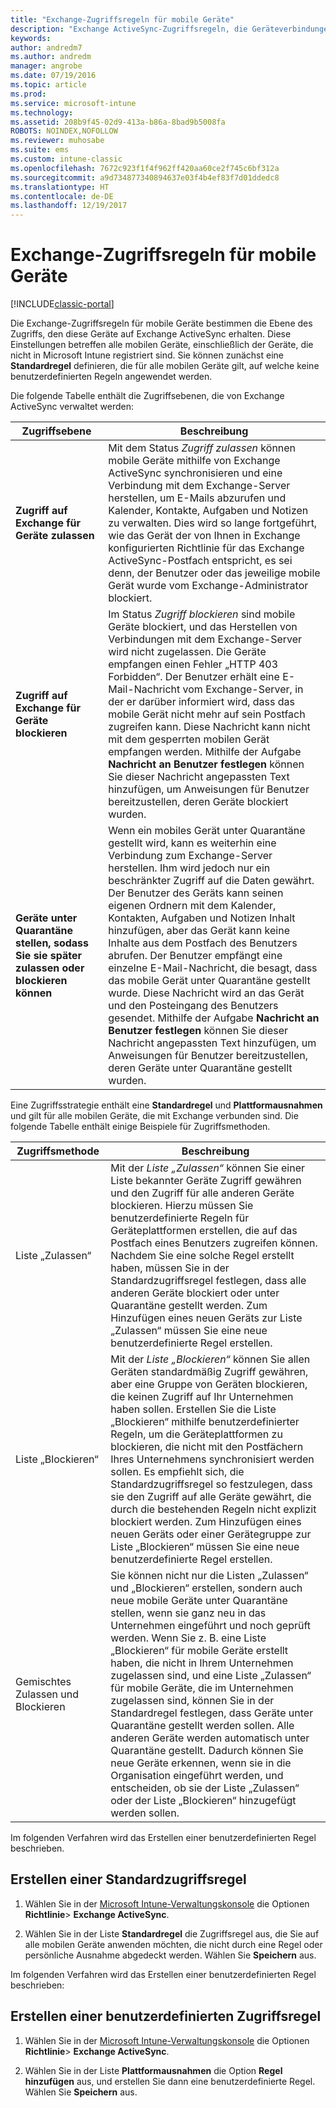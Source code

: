 ```yaml
---
title: "Exchange-Zugriffsregeln für mobile Geräte"
description: "Exchange ActiveSync-Zugriffsregeln, die Geräteverbindungen mit EAS zulassen oder blockieren"
keywords: 
author: andredm7
ms.author: andredm
manager: angrobe
ms.date: 07/19/2016
ms.topic: article
ms.prod: 
ms.service: microsoft-intune
ms.technology: 
ms.assetid: 208b9f45-02d9-413a-b86a-8bad9b5008fa
ROBOTS: NOINDEX,NOFOLLOW
ms.reviewer: muhosabe
ms.suite: ems
ms.custom: intune-classic
ms.openlocfilehash: 7672c923f1f4f962ff420aa60ce2f745c6bf312a
ms.sourcegitcommit: a9d734877340894637e03f4b4ef83f7d01ddedc8
ms.translationtype: HT
ms.contentlocale: de-DE
ms.lasthandoff: 12/19/2017
---
```

# <a name="exchange-access-rules-for-mobile-devices"></a>Exchange-Zugriffsregeln für mobile Geräte

[!INCLUDE[classic-portal](../includes/classic-portal.md)]

Die Exchange-Zugriffsregeln für mobile Geräte bestimmen die Ebene des Zugriffs, den diese Geräte auf Exchange ActiveSync erhalten. Diese Einstellungen betreffen alle mobilen Geräte, einschließlich der Geräte, die nicht in Microsoft Intune registriert sind. Sie können zunächst eine **Standardregel** definieren, die für alle mobilen Geräte gilt, auf welche keine benutzerdefinierten Regeln angewendet werden.

Die folgende Tabelle enthält die Zugriffsebenen, die von Exchange ActiveSync verwaltet werden:

|Zugriffsebene|Beschreibung|
|----------------|---------------|
|**Zugriff auf Exchange für Geräte zulassen**|Mit dem Status *Zugriff zulassen* können mobile Geräte mithilfe von Exchange ActiveSync synchronisieren und eine Verbindung mit dem Exchange-Server herstellen, um E-Mails abzurufen und Kalender, Kontakte, Aufgaben und Notizen zu verwalten. Dies wird so lange fortgeführt, wie das Gerät der von Ihnen in Exchange konfigurierten Richtlinie für das Exchange ActiveSync-Postfach entspricht, es sei denn, der Benutzer oder das jeweilige mobile Gerät wurde vom Exchange-Administrator blockiert.|
|**Zugriff auf Exchange für Geräte blockieren**|Im Status *Zugriff blockieren* sind mobile Geräte blockiert, und das Herstellen von Verbindungen mit dem Exchange-Server wird nicht zugelassen. Die Geräte empfangen einen Fehler „HTTP 403 Forbidden“. Der Benutzer erhält eine E-Mail-Nachricht vom Exchange-Server, in der er darüber informiert wird, dass das mobile Gerät nicht mehr auf sein Postfach zugreifen kann. Diese Nachricht kann nicht mit dem gesperrten mobilen Gerät empfangen werden. Mithilfe der Aufgabe **Nachricht an Benutzer festlegen** können Sie dieser Nachricht angepassten Text hinzufügen, um Anweisungen für Benutzer bereitzustellen, deren Geräte blockiert wurden. |
|**Geräte unter Quarantäne stellen, sodass Sie sie später zulassen oder blockieren können**|Wenn ein mobiles Gerät unter Quarantäne gestellt wird, kann es weiterhin eine Verbindung zum Exchange-Server herstellen. Ihm wird jedoch nur ein beschränkter Zugriff auf die Daten gewährt. Der Benutzer des Geräts kann seinen eigenen Ordnern mit dem Kalender, Kontakten, Aufgaben und Notizen Inhalt hinzufügen, aber das Gerät kann keine Inhalte aus dem Postfach des Benutzers abrufen. Der Benutzer empfängt eine einzelne E-Mail-Nachricht, die besagt, dass das mobile Gerät unter Quarantäne gestellt wurde. Diese Nachricht wird an das Gerät und den Posteingang des Benutzers gesendet. Mithilfe der Aufgabe **Nachricht an Benutzer festlegen** können Sie dieser Nachricht angepassten Text hinzufügen, um Anweisungen für Benutzer bereitzustellen, deren Geräte unter Quarantäne gestellt wurden.|

Eine Zugriffsstrategie enthält eine **Standardregel** und **Plattformausnahmen** und gilt für alle mobilen Geräte, die mit Exchange verbunden sind. Die folgende Tabelle enthält einige Beispiele für Zugriffsmethoden.

|Zugriffsmethode|Beschreibung|
|-------------------|---------------|
|Liste „Zulassen“|Mit der *Liste „Zulassen“* können Sie einer Liste bekannter Geräte Zugriff gewähren und den Zugriff für alle anderen Geräte blockieren. Hierzu müssen Sie benutzerdefinierte Regeln für Geräteplattformen erstellen, die auf das Postfach eines Benutzers zugreifen können. Nachdem Sie eine solche Regel erstellt haben, müssen Sie in der Standardzugriffsregel festlegen, dass alle anderen Geräte blockiert oder unter Quarantäne gestellt werden. Zum Hinzufügen eines neuen Geräts zur Liste „Zulassen“ müssen Sie eine neue benutzerdefinierte Regel erstellen.|
|Liste „Blockieren“|Mit der *Liste „Blockieren“* können Sie allen Geräten standardmäßig Zugriff gewähren, aber eine Gruppe von Geräten blockieren, die keinen Zugriff auf Ihr Unternehmen haben sollen. Erstellen Sie die Liste „Blockieren“ mithilfe benutzerdefinierter Regeln, um die Geräteplattformen zu blockieren, die nicht mit den Postfächern Ihres Unternehmens synchronisiert werden sollen. Es empfiehlt sich, die Standardzugriffsregel so festzulegen, dass sie den Zugriff auf alle Geräte gewährt, die durch die bestehenden Regeln nicht explizit blockiert werden. Zum Hinzufügen eines neuen Geräts oder einer Gerätegruppe zur Liste „Blockieren“ müssen Sie eine neue benutzerdefinierte Regel erstellen.|
|Gemischtes Zulassen und Blockieren|Sie können nicht nur die Listen „Zulassen“ und „Blockieren“ erstellen, sondern auch neue mobile Geräte unter Quarantäne stellen, wenn sie ganz neu in das Unternehmen eingeführt und noch geprüft werden. Wenn Sie z. B. eine Liste „Blockieren“ für mobile Geräte erstellt haben, die nicht in Ihrem Unternehmen zugelassen sind, und eine Liste „Zulassen“ für mobile Geräte, die im Unternehmen zugelassen sind, können Sie in der Standardregel festlegen, dass Geräte unter Quarantäne gestellt werden sollen. Alle anderen Geräte werden automatisch unter Quarantäne gestellt. Dadurch können Sie neue Geräte erkennen, wenn sie in die Organisation eingeführt werden, und entscheiden, ob sie der Liste „Zulassen“ oder der Liste „Blockieren“ hinzugefügt werden sollen.|
Im folgenden Verfahren wird das Erstellen einer benutzerdefinierten Regel beschrieben.

## <a name="create-a-default-access-rule"></a>Erstellen einer Standardzugriffsregel

1.  Wählen Sie in der [Microsoft Intune-Verwaltungskonsole](https://manage.microsoft.com) die Optionen **Richtlinie**&gt; **Exchange ActiveSync**.

2.  Wählen Sie in der Liste **Standardregel** die Zugriffsregel aus, die Sie auf alle mobilen Geräte anwenden möchten, die nicht durch eine Regel oder persönliche Ausnahme abgedeckt werden. Wählen Sie **Speichern** aus.

Im folgenden Verfahren wird das Erstellen einer benutzerdefinierten Regel beschrieben:

## <a name="create-a-custom-access-rule"></a>Erstellen einer benutzerdefinierten Zugriffsregel

1. Wählen Sie in der [Microsoft Intune-Verwaltungskonsole](https://manage.microsoft.com) die Optionen **Richtlinie**&gt; **Exchange ActiveSync**.

2.  Wählen Sie in der Liste **Plattformausnahmen** die Option **Regel hinzufügen** aus, und erstellen Sie dann eine benutzerdefinierte Regel. Wählen Sie **Speichern** aus.
